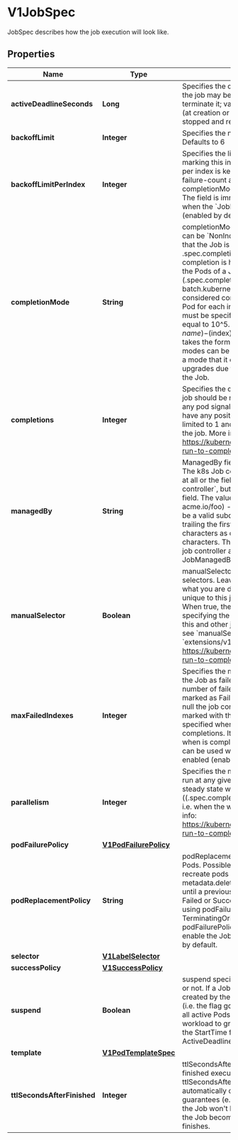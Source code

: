 

# V1JobSpec

JobSpec describes how the job execution will look like.
## Properties

Name | Type | Description | Notes
------------ | ------------- | ------------- | -------------
**activeDeadlineSeconds** | **Long** | Specifies the duration in seconds relative to the startTime that the job may be continuously active before the system tries to terminate it; value must be positive integer. If a Job is suspended (at creation or through an update), this timer will effectively be stopped and reset when the Job is resumed again. |  [optional]
**backoffLimit** | **Integer** | Specifies the number of retries before marking this job failed. Defaults to 6 |  [optional]
**backoffLimitPerIndex** | **Integer** | Specifies the limit for the number of retries within an index before marking this index as failed. When enabled the number of failures per index is kept in the pod&#39;s batch.kubernetes.io/job-index-failure-count annotation. It can only be set when Job&#39;s completionMode&#x3D;Indexed, and the Pod&#39;s restart policy is Never. The field is immutable. This field is beta-level. It can be used when the &#x60;JobBackoffLimitPerIndex&#x60; feature gate is enabled (enabled by default). |  [optional]
**completionMode** | **String** | completionMode specifies how Pod completions are tracked. It can be &#x60;NonIndexed&#x60; (default) or &#x60;Indexed&#x60;.  &#x60;NonIndexed&#x60; means that the Job is considered complete when there have been .spec.completions successfully completed Pods. Each Pod completion is homologous to each other.  &#x60;Indexed&#x60; means that the Pods of a Job get an associated completion index from 0 to (.spec.completions - 1), available in the annotation batch.kubernetes.io/job-completion-index. The Job is considered complete when there is one successfully completed Pod for each index. When value is &#x60;Indexed&#x60;, .spec.completions must be specified and &#x60;.spec.parallelism&#x60; must be less than or equal to 10^5. In addition, The Pod name takes the form &#x60;$(job-name)-$(index)-$(random-string)&#x60;, the Pod hostname takes the form &#x60;$(job-name)-$(index)&#x60;.  More completion modes can be added in the future. If the Job controller observes a mode that it doesn&#39;t recognize, which is possible during upgrades due to version skew, the controller skips updates for the Job. |  [optional]
**completions** | **Integer** | Specifies the desired number of successfully finished pods the job should be run with.  Setting to null means that the success of any pod signals the success of all pods, and allows parallelism to have any positive value.  Setting to 1 means that parallelism is limited to 1 and the success of that pod signals the success of the job. More info: https://kubernetes.io/docs/concepts/workloads/controllers/jobs-run-to-completion/ |  [optional]
**managedBy** | **String** | ManagedBy field indicates the controller that manages a Job. The k8s Job controller reconciles jobs which don&#39;t have this field at all or the field value is the reserved string &#x60;kubernetes.io/job-controller&#x60;, but skips reconciling Jobs with a custom value for this field. The value must be a valid domain-prefixed path (e.g. acme.io/foo) - all characters before the first \&quot;/\&quot; must be a valid subdomain as defined by RFC 1123. All characters trailing the first \&quot;/\&quot; must be valid HTTP Path characters as defined by RFC 3986. The value cannot exceed 63 characters. This field is immutable.  This field is alpha-level. The job controller accepts setting the field when the feature gate JobManagedBy is enabled (disabled by default). |  [optional]
**manualSelector** | **Boolean** | manualSelector controls generation of pod labels and pod selectors. Leave &#x60;manualSelector&#x60; unset unless you are certain what you are doing. When false or unset, the system pick labels unique to this job and appends those labels to the pod template.  When true, the user is responsible for picking unique labels and specifying the selector.  Failure to pick a unique label may cause this and other jobs to not function correctly.  However, You may see &#x60;manualSelector&#x3D;true&#x60; in jobs that were created with the old &#x60;extensions/v1beta1&#x60; API. More info: https://kubernetes.io/docs/concepts/workloads/controllers/jobs-run-to-completion/#specifying-your-own-pod-selector |  [optional]
**maxFailedIndexes** | **Integer** | Specifies the maximal number of failed indexes before marking the Job as failed, when backoffLimitPerIndex is set. Once the number of failed indexes exceeds this number the entire Job is marked as Failed and its execution is terminated. When left as null the job continues execution of all of its indexes and is marked with the &#x60;Complete&#x60; Job condition. It can only be specified when backoffLimitPerIndex is set. It can be null or up to completions. It is required and must be less than or equal to 10^4 when is completions greater than 10^5. This field is beta-level. It can be used when the &#x60;JobBackoffLimitPerIndex&#x60; feature gate is enabled (enabled by default). |  [optional]
**parallelism** | **Integer** | Specifies the maximum desired number of pods the job should run at any given time. The actual number of pods running in steady state will be less than this number when ((.spec.completions - .status.successful) &lt; .spec.parallelism), i.e. when the work left to do is less than max parallelism. More info: https://kubernetes.io/docs/concepts/workloads/controllers/jobs-run-to-completion/ |  [optional]
**podFailurePolicy** | [**V1PodFailurePolicy**](V1PodFailurePolicy.md) |  |  [optional]
**podReplacementPolicy** | **String** | podReplacementPolicy specifies when to create replacement Pods. Possible values are: - TerminatingOrFailed means that we recreate pods   when they are terminating (has a metadata.deletionTimestamp) or failed. - Failed means to wait until a previously created Pod is fully terminated (has phase   Failed or Succeeded) before creating a replacement Pod.  When using podFailurePolicy, Failed is the the only allowed value. TerminatingOrFailed and Failed are allowed values when podFailurePolicy is not in use. This is an beta field. To use this, enable the JobPodReplacementPolicy feature toggle. This is on by default. |  [optional]
**selector** | [**V1LabelSelector**](V1LabelSelector.md) |  |  [optional]
**successPolicy** | [**V1SuccessPolicy**](V1SuccessPolicy.md) |  |  [optional]
**suspend** | **Boolean** | suspend specifies whether the Job controller should create Pods or not. If a Job is created with suspend set to true, no Pods are created by the Job controller. If a Job is suspended after creation (i.e. the flag goes from false to true), the Job controller will delete all active Pods associated with this Job. Users must design their workload to gracefully handle this. Suspending a Job will reset the StartTime field of the Job, effectively resetting the ActiveDeadlineSeconds timer too. Defaults to false. |  [optional]
**template** | [**V1PodTemplateSpec**](V1PodTemplateSpec.md) |  | 
**ttlSecondsAfterFinished** | **Integer** | ttlSecondsAfterFinished limits the lifetime of a Job that has finished execution (either Complete or Failed). If this field is set, ttlSecondsAfterFinished after the Job finishes, it is eligible to be automatically deleted. When the Job is being deleted, its lifecycle guarantees (e.g. finalizers) will be honored. If this field is unset, the Job won&#39;t be automatically deleted. If this field is set to zero, the Job becomes eligible to be deleted immediately after it finishes. |  [optional]



